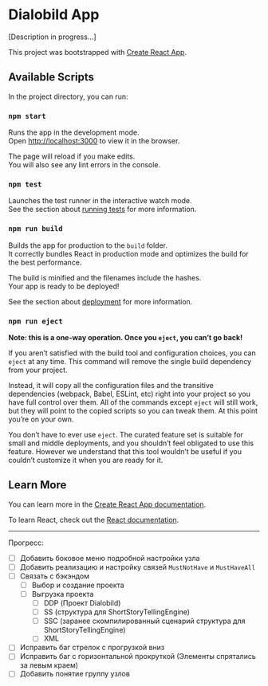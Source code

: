 # Dialobild App

[Description in progress...]

This project was bootstrapped with [Create React App](https://github.com/facebook/create-react-app).

## Available Scripts

In the project directory, you can run:

### `npm start`

Runs the app in the development mode.\
Open [http://localhost:3000](http://localhost:3000) to view it in the browser.

The page will reload if you make edits.\
You will also see any lint errors in the console.

### `npm test`

Launches the test runner in the interactive watch mode.\
See the section about [running tests](https://facebook.github.io/create-react-app/docs/running-tests) for more information.

### `npm run build`

Builds the app for production to the `build` folder.\
It correctly bundles React in production mode and optimizes the build for the best performance.

The build is minified and the filenames include the hashes.\
Your app is ready to be deployed!

See the section about [deployment](https://facebook.github.io/create-react-app/docs/deployment) for more information.

### `npm run eject`

**Note: this is a one-way operation. Once you `eject`, you can’t go back!**

If you aren’t satisfied with the build tool and configuration choices, you can `eject` at any time. This command will remove the single build dependency from your project.

Instead, it will copy all the configuration files and the transitive dependencies (webpack, Babel, ESLint, etc) right into your project so you have full control over them. All of the commands except `eject` will still work, but they will point to the copied scripts so you can tweak them. At this point you’re on your own.

You don’t have to ever use `eject`. The curated feature set is suitable for small and middle deployments, and you shouldn’t feel obligated to use this feature. However we understand that this tool wouldn’t be useful if you couldn’t customize it when you are ready for it.

## Learn More

You can learn more in the [Create React App documentation](https://facebook.github.io/create-react-app/docs/getting-started).

To learn React, check out the [React documentation](https://reactjs.org/).

---

Прогресс:
- [ ] Добавить боковое меню подробной настройки узла
- [ ] Добавить реализацию и настройку связей `MustNotHave` и `MustHaveAll`
- [ ] Связать с бэкэндом
  - [ ] Выбор и создание проекта
  - [ ] Выгрузка проекта
    - [ ] DDP (Проект Dialobild)
    - [ ] SS (структура для ShortStoryTellingEngine)
    - [ ] SSC (заранее скомпилированный сценарий структура для ShortStoryTellingEngine)
    - [ ] XML
- [ ] Исправить баг стрелок с прогрузкой вниз
- [ ] Исправить баг с горизонтальной прокруткой (Элементы спрятались за левым краем)
- [ ] Добавить понятие группу узлов
